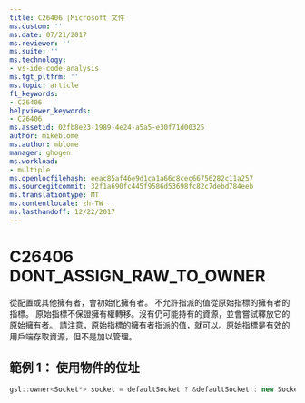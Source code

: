 ```yaml
---
title: C26406 |Microsoft 文件
ms.custom: ''
ms.date: 07/21/2017
ms.reviewer: ''
ms.suite: ''
ms.technology:
- vs-ide-code-analysis
ms.tgt_pltfrm: ''
ms.topic: article
f1_keywords:
- C26406
helpviewer_keywords:
- C26406
ms.assetid: 02fb8e23-1989-4e24-a5a5-e30f71d00325
author: mikeblome
ms.author: mblome
manager: ghogen
ms.workload:
- multiple
ms.openlocfilehash: eeac85af46e9d1ca1a66c8cec66756282c11a257
ms.sourcegitcommit: 32f1a690fc445f9586d53698fc82c7debd784eeb
ms.translationtype: MT
ms.contentlocale: zh-TW
ms.lasthandoff: 12/22/2017
---
```

# <a name="c26406--dontassignrawtoowner"></a>C26406 DONT_ASSIGN_RAW_TO_OWNER
從配置或其他擁有者，會初始化擁有者。 不允許指派的值從原始指標的擁有者的指標。 原始指標不保證擁有權轉移。沒有仍可能持有的資源，並會嘗試釋放它的原始擁有者。 請注意，原始指標的擁有者指派的值，就可以。原始指標是有效的用戶端存取資源，但不是加以管理。

## <a name="example-1--using-address-of-object"></a>範例 1： 使用物件的位址
```cpp
gsl::owner<Socket*> socket = defaultSocket ? &defaultSocket : new Socket(); // C26406
```
